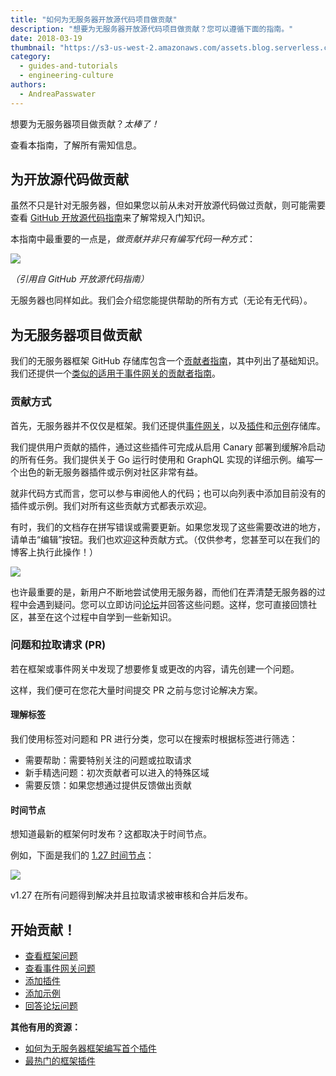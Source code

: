 ```yaml
---
title: "如何为无服务器开放源代码项目做贡献"
description: "想要为无服务器开放源代码项目做贡献？您可以遵循下面的指南。"
date: 2018-03-19
thumbnail: "https://s3-us-west-2.amazonaws.com/assets.blog.serverless.com/Serverless_logo.png"
category:
  - guides-and-tutorials
  - engineering-culture
authors:
  - AndreaPasswater
---
```


想要为无服务器项目做贡献？*太棒了！*

查看本指南，了解所有需知信息。

## 为开放源代码做贡献

虽然不只是针对无服务器，但如果您以前从未对开放源代码做过贡献，则可能需要查看 [GitHub 开放源代码指南](https://opensource.guide/how-to-contribute/)来了解常规入门知识。

本指南中最重要的一点是，*做贡献并非只有编写代码一种方式*：

<image src="https://s3-us-west-2.amazonaws.com/assets.blog.serverless.com/serverless-contribute/contribute-opensource.png">

*（引用自 GitHub 开放源代码指南）*

无服务器也同样如此。我们会介绍您能提供帮助的所有方式（无论有无代码）。

## 为无服务器项目做贡献

我们的无服务器框架 GitHub 存储库包含一个[贡献者指南](https://github.com/serverless/serverless/blob/master/CONTRIBUTING.md)，其中列出了基础知识。我们还提供一个[类似的适用于事件网关的贡献者指南](https://github.com/serverless/event-gateway/blob/master/CONTRIBUTING.md)。

### 贡献方式

首先，无服务器并不仅仅是框架。我们还提供[事件网关](https://github.com/serverless/event-gateway)，以及[插件](https://github.com/serverless/plugins)和[示例](https://github.com/serverless/examples)存储库。

我们提供用户贡献的插件，通过这些插件可完成从启用 Canary 部署到缓解冷启动的所有任务。我们提供关于 Go 运行时使用和 GraphQL 实现的详细示例。编写一个出色的新无服务器插件或示例对社区非常有益。

就非代码方式而言，您可以参与审阅他人的代码；也可以向列表中添加目前没有的插件或示例。我们对所有这些贡献方式都表示欢迎。

有时，我们的文档存在拼写错误或需要更新。如果您发现了这些需要改进的地方，请单击“编辑”按钮。我们也欢迎这种贡献方式。（仅供参考，您甚至可以在我们的博客上执行此操作！）

<image src="https://s3-us-west-2.amazonaws.com/assets.blog.serverless.com/serverless-contribute/edit-button.png">

也许最重要的是，新用户不断地尝试使用无服务器，而他们在弄清楚无服务器的过程中会遇到疑问。您可以立即访问[论坛](shttps://forum.serverless.com/)并回答这些问题。这样，您可直接回馈社区，甚至在这个过程中自学到一些新知识。

### 问题和拉取请求 (PR)

若在框架或事件网关中发现了想要修复或更改的内容，请先创建一个问题。

这样，我们便可在您花大量时间提交 PR 之前与您讨论解决方案。

#### 理解标签

我们使用标签对问题和 PR 进行分类，您可以在搜索时根据标签进行筛选：

- 需要帮助：需要特别关注的问题或拉取请求
- 新手精选问题：初次贡献者可以进入的特殊区域
- 需要反馈：如果您想通过提供反馈做出贡献

#### 时间节点

想知道最新的框架何时发布？这都取决于时间节点。

例如，下面是我们的 [1.27 时间节点](https://github.com/serverless/serverless/milestone/42)：

<image src="https://s3-us-west-2.amazonaws.com/assets.blog.serverless.com/serverless-contribute/127-milestone.png">

v1.27 在所有问题得到解决并且拉取请求被审核和合并后发布。

## 开始贡献！

- [查看框架问题](https://github.com/serverless/serverless/issues)
- [查看事件网关问题](https://github.com/serverless/event-gateway/issues)
- [添加插件](https://github.com/serverless/plugins)
- [添加示例](https://github.com/serverless/examples)
- [回答论坛问题](https://forum.serverless.com/)

**其他有用的资源：**
- [如何为无服务器框架编写首个插件](https://serverless.com/blog/writing-serverless-plugins/)
- [最热门的框架插件](https://serverless.com/blog/most-popular-framework-plugins/)

